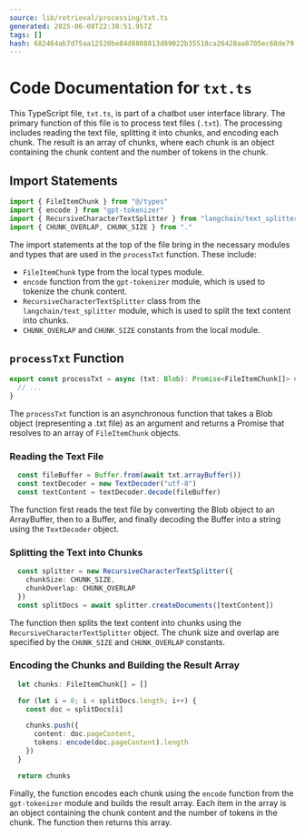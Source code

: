 ```yaml
---
source: lib/retrieval/processing/txt.ts
generated: 2025-06-08T22:38:51.957Z
tags: []
hash: 682464ab7d75aa12520be84d8808813d89022b35518ca26428aa8705ec68de79
---
```


# Code Documentation for `txt.ts`

This TypeScript file, `txt.ts`, is part of a chatbot user interface library. The primary function of this file is to process text files (`.txt`). The processing includes reading the text file, splitting it into chunks, and encoding each chunk. The result is an array of chunks, where each chunk is an object containing the chunk content and the number of tokens in the chunk.

## Import Statements

```ts
import { FileItemChunk } from "@/types"
import { encode } from "gpt-tokenizer"
import { RecursiveCharacterTextSplitter } from "langchain/text_splitter"
import { CHUNK_OVERLAP, CHUNK_SIZE } from "."
```

The import statements at the top of the file bring in the necessary modules and types that are used in the `processTxt` function. These include:

- `FileItemChunk` type from the local types module.
- `encode` function from the `gpt-tokenizer` module, which is used to tokenize the chunk content.
- `RecursiveCharacterTextSplitter` class from the `langchain/text_splitter` module, which is used to split the text content into chunks.
- `CHUNK_OVERLAP` and `CHUNK_SIZE` constants from the local module.

## `processTxt` Function

```ts
export const processTxt = async (txt: Blob): Promise<FileItemChunk[]> => {
  // ...
}
```

The `processTxt` function is an asynchronous function that takes a Blob object (representing a .txt file) as an argument and returns a Promise that resolves to an array of `FileItemChunk` objects.

### Reading the Text File

```ts
  const fileBuffer = Buffer.from(await txt.arrayBuffer())
  const textDecoder = new TextDecoder("utf-8")
  const textContent = textDecoder.decode(fileBuffer)
```

The function first reads the text file by converting the Blob object to an ArrayBuffer, then to a Buffer, and finally decoding the Buffer into a string using the `TextDecoder` object.

### Splitting the Text into Chunks

```ts
  const splitter = new RecursiveCharacterTextSplitter({
    chunkSize: CHUNK_SIZE,
    chunkOverlap: CHUNK_OVERLAP
  })
  const splitDocs = await splitter.createDocuments([textContent])
```

The function then splits the text content into chunks using the `RecursiveCharacterTextSplitter` object. The chunk size and overlap are specified by the `CHUNK_SIZE` and `CHUNK_OVERLAP` constants.

### Encoding the Chunks and Building the Result Array

```ts
  let chunks: FileItemChunk[] = []

  for (let i = 0; i < splitDocs.length; i++) {
    const doc = splitDocs[i]

    chunks.push({
      content: doc.pageContent,
      tokens: encode(doc.pageContent).length
    })
  }

  return chunks
```

Finally, the function encodes each chunk using the `encode` function from the `gpt-tokenizer` module and builds the result array. Each item in the array is an object containing the chunk content and the number of tokens in the chunk. The function then returns this array.